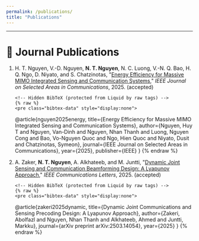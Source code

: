 ```yaml
---
permalink: /publications/
title: "Publications"
---
```


---

# 📄 Journal Publications

<ol>
  <!-- ===== Paper 1 ===== -->
  <li>
    H. T. Nguyen, V.-D. Nguyen, <strong>N. T. Nguyen</strong>, N. C. Luong, V.-N. Q. Bao, H. Q. Ngo, D. Niyato, and S. Chatzinotas,
    "<a href="https://www.arxiv.org/pdf/2509.10290" target="_blank">Energy Efficiency for Massive MIMO Integrated Sensing and Communication Systems</a>,"
    <span><em>IEEE Journal on Selected Areas in Communications</em></span>, 2025. (accepted)

    <!-- Hidden BibTeX (protected from Liquid by raw tags) -->
    {% raw %}
    <pre class="bibtex-data" style="display:none">
@article{nguyen2025energy,
  title={Energy Efficiency for Massive MIMO Integrated Sensing and Communication Systems},
  author={Nguyen, Huy T and Nguyen, Van-Dinh and Nguyen, Nhan Thanh and Luong, Nguyen Cong and Bao, Vo-Nguyen Quoc and Ngo, Hien Quoc and Niyato, Dusit and Chatzinotas, Symeon},
  journal={IEEE Journal on Selected Areas in Communications},
  year={2025},
  publisher={IEEE}
}
    </pre>
    {% endraw %}
  </li>

  <!-- ===== Paper 2 ===== -->
  <li>
    A. Zaker, <strong>N. T. Nguyen</strong>, A. Alkhateeb, and M. Juntti,
    "<a href="https://arxiv.org/pdf/2503.14054" target="_blank">Dynamic Joint Sensing and Communication Beamforming Design: A Lyapunov Approach</a>,"
    <span><em>IEEE Communications Letters</em></span>, 2025. (accepted)

    <!-- Hidden BibTeX (protected from Liquid by raw tags) -->
    {% raw %}
    <pre class="bibtex-data" style="display:none">
@article{zakeri2025dynamic,
  title={Dynamic Joint Communications and Sensing Precoding Design: A Lyapunov Approach},
  author={Zakeri, Abolfazl and Nguyen, Nhan Thanh and Alkhateeb, Ahmed and Juntti, Markku},
  journal={arXiv preprint arXiv:2503.14054},
  year={2025}
}
    </pre>
    {% endraw %}
  </li>
</ol>

<style>
  .bibtex-btn{font:inherit;padding:6px 12px;border:1px solid #d0d0d0;border-radius:10px;background:#fff;cursor:pointer;margin-top:6px}
  .bibtex-btn:hover{background:#f6f6f6}
  .bibtex-box{position:relative;margin-top:8px;padding:10px;background:#ffeef3;border:1px solid #ffd6e1;border-radius:12px}
  .bibtex-copy{position:absolute;right:10px;top:8px;padding:4px 10px;border:1px solid #d0d0d0;border-radius:8px;background:#fff;cursor:pointer}
</style>

<script>
(function(){
  function buildPanel(bib){
    const box=document.createElement("div");
    box.className="bibtex-box";

    const copy=document.createElement("button");
    copy.className="bibtex-copy";
    copy.textContent="Copy";
    copy.addEventListener("click", ()=>{
      navigator.clipboard.writeText(bib).then(()=>{
        copy.textContent="Copied!";
        setTimeout(()=>copy.textContent="Copy",1200);
      });
    });

    const pre=document.createElement("pre");
    pre.textContent=bib;

    box.appendChild(copy);
    box.appendChild(pre);
    return box;
  }

  function addButtons(){
    document.querySelectorAll("li").forEach(li=>{
      if(li.querySelector(".bibtex-btn")) return;
      const data = li.querySelector(".bibtex-data");
      if(!data) return; // only add if hidden BibTeX exists

      const btn=document.createElement("button");
      btn.className="bibtex-btn";
      btn.textContent="BibTeX";

      btn.addEventListener("click", ()=>{
        // remove any existing panels in THIS li
        li.querySelectorAll(".bibtex-box").forEach(b=>b.remove());
        const bib = (data.textContent || data.innerText || "").trim();
        btn.insertAdjacentElement("afterend", buildPanel(bib));
      });

      li.appendChild(document.createElement("br"));
      li.appendChild(btn);
    });
  }

  if(document.readyState==="loading"){
    document.addEventListener("DOMContentLoaded", addButtons);
  } else {
    addButtons();
  }
  window.addEventListener("load", ()=>setTimeout(addButtons,0));
})();
</script>
